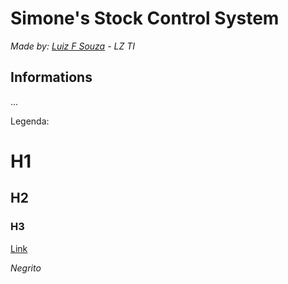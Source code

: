 # Simone's Stock Control System

*Made by: [Luiz F Souza](https://www.linkedin.com/in/luiz-fernando-de-souza-725950187/) - LZ TI*

## Informations

...



Legenda:

# H1

## H2

### H3

[Link](https://google.com)

*Negrito*